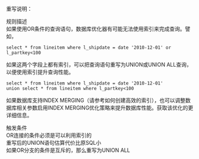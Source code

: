 重写说明：

规则描述  
如果使用OR条件的查询语句，数据库优化器有可能无法使用索引来完成查询。譬如，
```
select * from lineitem where l_shipdate = date '2010-12-01' or l_partkey<100
```
如果这两个字段上都有索引，可以把查询语句重写为UNION或UNION ALL查询，以便使用索引提升查询性能。
```
select * from lineitem where l_shipdate = date '2010-12-01'
union select * from lineitem where l_partkey<100
```
如果数据库支持INDEX MERGING（请参考如何创建高效的索引），也可以调整数据库相关参数启用INDEX MERGING优化策略来提升数据库性能。获取该优化的更详细信息。

触发条件  
OR连接的条件必须是可以利用索引的  
重写后的UNION语句估算代价比原SQL小  
如果OR分支的条件是互斥的，那么重写为UNION ALL
